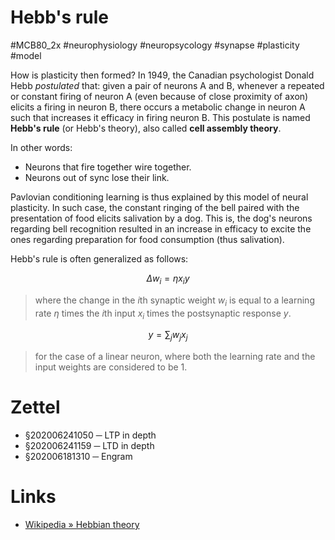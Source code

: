 # Hebb's rule
#MCB80_2x #neurophysiology #neuropsycology #synapse #plasticity #model

How is plasticity then formed? In 1949, the Canadian psychologist Donald Hebb _postulated_ that: given a pair of neurons A and B, whenever a repeated or constant firing of neuron A (even because of close proximity of axon) elicits a firing in neuron B, there occurs a metabolic change in neuron A such that increases it efficacy in firing neuron B. This postulate is named **Hebb's rule** (or Hebb's theory), also called **cell assembly theory**.

In other words:

- Neurons that fire together wire together.
- Neurons out of sync lose their link.

Pavlovian conditioning learning is thus explained by this model of neural plasticity. In such case, the constant ringing of the bell paired with the presentation of food elicits salivation by a dog. This is, the dog's neurons regarding bell recognition resulted in an increase in efficacy to excite the ones regarding preparation for food consumption (thus salivation).

Hebb's rule is often generalized as follows:

$$
\displaystyle \Delta w_{i} = \eta x_{i} y
$$

> where the change in the $i$th synaptic weight $w_{i}$ is equal to a learning rate $\eta$ times the $i$th input $x_{i}$ times the postsynaptic response $y$.

$$
\displaystyle y = \sum_{j} {w_{j} x_{j}}
$$

> for the case of a linear neuron, where both the learning rate and the input weights are considered to be 1.

# Zettel

- §202006241050 ─ LTP in depth
- §202006241159 ─ LTD in depth
- §202006181310 ─ Engram

# Links

- [Wikipedia » Hebbian theory](https://en.wikipedia.org/wiki/Hebbian_theory)